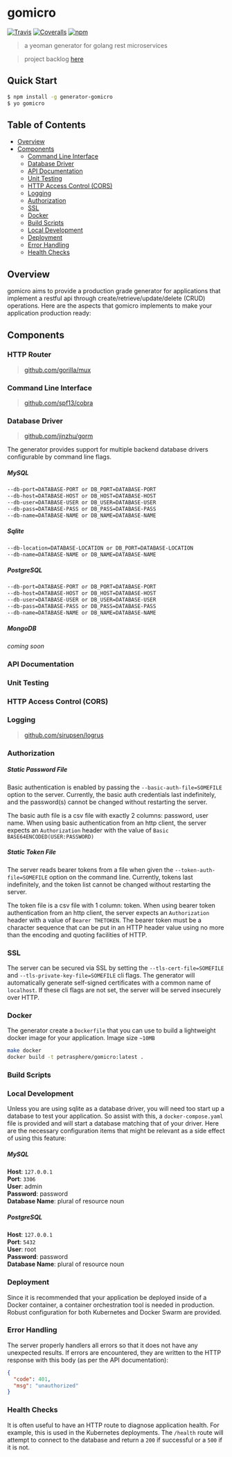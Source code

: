 # gomicro

 [![Travis](https://img.shields.io/travis/petrasphere/gomicro.svg?style=flat-square)](https://travis-ci.org/petrasphere/gomicro) [![Coveralls](https://img.shields.io/coveralls/petrasphere/gomicro.svg?style=flat-square)]()  [![npm](https://img.shields.io/npm/dm/generator-gomicro.svg?style=flat-square)](https://www.npmjs.com/package/generator-gomicro)

> a yeoman generator for golang rest microservices

> project backlog [here](https://github.com/petrasphere/gomicro/projects/1)

## Quick Start

```sh
$ npm install -g generator-gomicro
$ yo gomicro
```

## Table of Contents
* [Overview](#overview)
* [Components](#components)
  * [Command Line Interface](#command-line-interface)
  * [Database Driver](#database-driver)
  * [API Documentation](#api-documentation)
  * [Unit Testing](#unit-testing)
  * [HTTP Access Control (CORS)](#http-access-control-cors)
  * [Logging](#logging)
  * [Authorization](#authorization)
  * [SSL](#ssl)
  * [Docker](#docker)
  * [Build Scripts](#build-scripts)
  * [Local Development](#local-development)
  * [Deployment](#deployment)
  * [Error Handling](#error-handling)
  * [Health Checks](#health-checks)

## Overview

gomicro aims to provide a production grade generator for applications that implement a restful api through create/retrieve/update/delete (CRUD) operations. Here are the aspects that gomicro implements to make your application production ready:

## Components

### HTTP Router

> [github.com/gorilla/mux](https://github.com/gorilla/mux)

### Command Line Interface

> [github.com/spf13/cobra](https://github.com/spf13/cobra)

### Database Driver

> [github.com/jinzhu/gorm](https://github.com/jinzhu/gorm)

The generator provides support for multiple backend database drivers configurable by command line flags.

##### MySQL

```sh
--db-port=DATABASE-PORT or DB_PORT=DATABASE-PORT
--db-host=DATABASE-HOST or DB_HOST=DATABASE-HOST  
--db-user=DATABASE-USER or DB_USER=DATABASE-USER  
--db-pass=DATABASE-PASS or DB_PASS=DATABASE-PASS  
--db-name=DATABASE-NAME or DB_NAME=DATABASE-NAME  
```

##### Sqlite

```sh
--db-location=DATABASE-LOCATION or DB_PORT=DATABASE-LOCATION
--db-name=DATABASE-NAME or DB_NAME=DATABASE-NAME
```

##### PostgreSQL

```sh
--db-port=DATABASE-PORT or DB_PORT=DATABASE-PORT  
--db-host=DATABASE-HOST or DB_HOST=DATABASE-HOST  
--db-user=DATABASE-USER or DB_USER=DATABASE-USER  
--db-pass=DATABASE-PASS or DB_PASS=DATABASE-PASS  
--db-name=DATABASE-NAME or DB_NAME=DATABASE-NAME  
```

##### MongoDB

*coming soon*

### API Documentation
### Unit Testing
### HTTP Access Control (CORS)
### Logging

> [github.com/sirupsen/logrus](https://github.com/sirupsen/logrus)

### Authorization

##### Static Password File

Basic authentication is enabled by passing the `--basic-auth-file=SOMEFILE` option to the server. Currently, the basic auth credentials last indefinitely, and the password(s) cannot be changed without restarting the server.

The basic auth file is a csv file with exactly 2 columns: password, user name. When using basic authentication from an http client, the server expects an `Authorization` header with the value of `Basic BASE64ENCODED(USER:PASSWORD)`

##### Static Token File

The server reads bearer tokens from a file when given the `--token-auth-file=SOMEFILE` option on the command line. Currently, tokens last indefinitely, and the token list cannot be changed without restarting the server.

The token file is a csv file with 1 column: token. When using bearer token authentication from an http client, the server expects an `Authorization` header with a value of `Bearer THETOKEN`. The bearer token must be a character sequence that can be put in an HTTP header value using no more than the encoding and quoting facilities of HTTP.

### SSL

The server can be secured via SSL by setting the `--tls-cert-file=SOMEFILE` and `--tls-private-key-file=SOMEFILE` cli flags. The generator will automatically generate self-signed certificates with a common name of `localhost`. If these cli flags are not set, the server will be served insecurely over HTTP.

### Docker

The generator create a `Dockerfile` that you can use to build a lightweight docker image for your application. Image size `~10MB`

```sh
make docker
docker build -t petrasphere/gomicro:latest .
```

### Build Scripts
### Local Development

Unless you are using sqlite as a database driver, you will need too start up a database to test your application. So assist with this, a `docker-compose.yaml` file is provided and will start a database matching that of your driver. Here are the necessary configuration items that might be relevant as a side effect of using this feature:

##### MySQL

**Host**: `127.0.0.1`  
**Port**: `3306`  
**User**: admin  
**Password**: password  
**Database Name**: plural of resource noun  

##### PostgreSQL

**Host**: `127.0.0.1`  
**Port**: `5432`  
**User**: root  
**Password**: password  
**Database Name**: plural of resource noun  

### Deployment

Since it is recommended that your application be deployed inside of a Docker container, a container orchestration tool is needed in production. Robust configuration for both Kubernetes and Docker Swarm are provided.

### Error Handling

The server properly handlers all errors so that it does not have any unexpected results. If errors are encountered, they are written to the HTTP response with this body (as per the API documentation):

```json
{
  "code": 401,
  "msg": "unauthorized"
}
```

### Health Checks

It is often useful to have an HTTP route to diagnose application health. For example, this is used in the Kubernetes deployments. The `/health` route will attempt to connect to the database and return a `200` if successful or a `500` if it is not.
